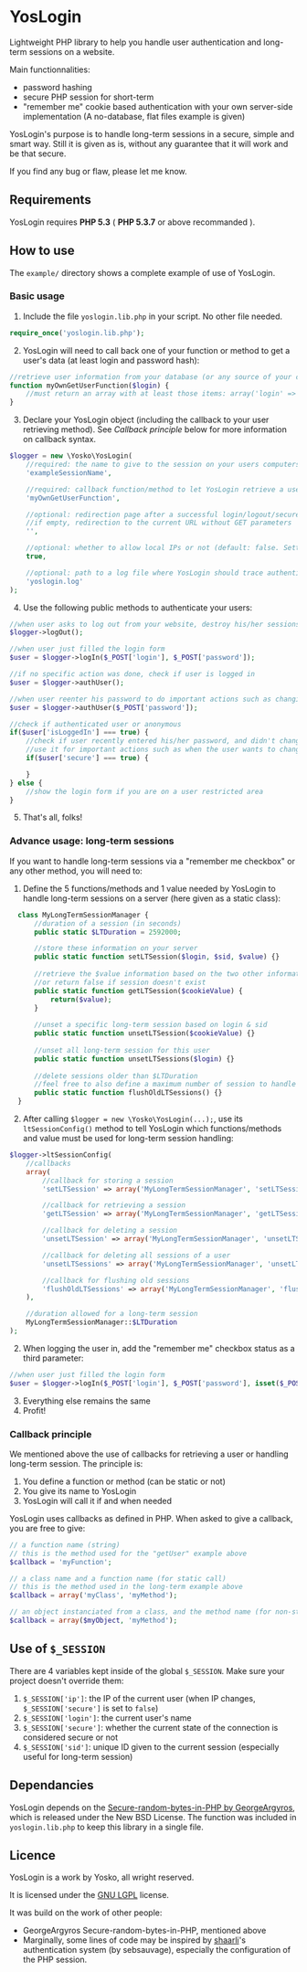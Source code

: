 YosLogin
=====

Lightweight PHP library to help you handle user authentication and long-term sessions on a website.

Main functionnalities:

* password hashing
* secure PHP session for short-term
* "remember me" cookie based authentication with your own server-side implementation (A no-database, flat files example is given)

YosLogin's purpose is to handle long-term sessions in a secure, simple and smart way.
Still it is given as is, without any guarantee that it will work and be that secure.

If you find any bug or flaw, please let me know.

## Requirements

YosLogin requires **PHP 5.3** ( **PHP 5.3.7** or above recommanded ).

## How to use

The ```example/``` directory shows a complete example of use of YosLogin. 

### Basic usage

1. Include the file ```yoslogin.lib.php``` in your script. No other file needed.

  ```php
  require_once('yoslogin.lib.php');
  ```
2. YosLogin will need to call back one of your function or method to get a user's data (at least login and password hash):

  ```php
  //retrieve user information from your database (or any source of your choice)
  function myOwnGetUserFunction($login) {
      //must return an array with at least those items: array('login' => '', 'password' => '')
  }
  ```
3. Declare your YosLogin object (including the callback to your user retrieving method). See *Callback principle* below for more information on callback syntax.
  ```php
  $logger = new \Yosko\YosLogin(
      //required: the name to give to the session on your users computers
      'exampleSessionName',

      //required: callback function/method to let YosLogin retrieve a user's login & password hash
      'myOwnGetUserFunction',

      //optional: redirection page after a successful login/logout/secure/unsecure
      //if empty, redirection to the current URL without GET parameters
      '',

      //optional: whether to allow local IPs or not (default: false. Setting it to true can be less secure but can also be useful for dev/debug purpose)
      true,

      //optional: path to a log file where YosLogin should trace authentication actions
      'yoslogin.log'
  );
  ```
4. Use the following public methods to authenticate your users:
  ```php
  //when user asks to log out from your website, destroy his/her sessions
  $logger->logOut();
  
  //when user just filled the login form
  $user = $logger->logIn($_POST['login'], $_POST['password']);
  
  //if no specific action was done, check if user is logged in
  $user = $logger->authUser();
  
  //when user reenter his password to do important actions such as changing email/password
  $user = $logger->authUser($_POST['password']);
  
  //check if authenticated user or anonymous
  if($user['isLoggedIn'] === true) {
      //check if user recently entered his/her password, and didn't change IP since
      //use it for important actions such as when the user wants to change his/her email or password
      if($user['secure'] === true) {

      }
  } else {
      //show the login form if you are on a user restricted area
  }
  ```
5. That's all, folks!

### Advance usage: long-term sessions

If you want to handle long-term sessions via a "remember me checkbox" or any other method, you will need to:

1. Define the 5 functions/methods and 1 value needed by YosLogin to handle long-term sessions on a server (here given as a static class):

  ```php
    class MyLongTermSessionManager {
		//duration of a session (in seconds)
        public static $LTDuration = 2592000;

        //store these information on your server
        public static function setLTSession($login, $sid, $value) {}
        
        //retrieve the $value information based on the two other information
        //or return false if session doesn't exist
        public static function getLTSession($cookieValue) {
            return($value);
        }
        
        //unset a specific long-term session based on login & sid
        public static function unsetLTSession($cookieValue) {}
        
        //unset all long-term session for this user
        public static function unsetLTSessions($login) {}
        
        //delete sessions older than $LTDuration
        //feel free to also define a maximum number of session to handle at the same time
        public static function flushOldLTSessions() {}
    }
  ```
2. After calling ```$logger = new \Yosko\YosLogin(...);```, use its ```ltSessionConfig()``` method to tell YosLogin which functions/methods and value must be used for long-term session handling:

  ```php
  $logger->ltSessionConfig(
      //callbacks
      array(
          //callback for storing a session
          'setLTSession' => array('MyLongTermSessionManager', 'setLTSession'),

          //callback for retrieving a session
          'getLTSession' => array('MyLongTermSessionManager', 'getLTSession'),

          //callback for deleting a session
          'unsetLTSession' => array('MyLongTermSessionManager', 'unsetLTSession'),

          //callback for deleting all sessions of a user
          'unsetLTSessions' => array('MyLongTermSessionManager', 'unsetLTSessions'),

          //callback for flushing old sessions
          'flushOldLTSessions' => array('MyLongTermSessionManager', 'flushOldLTSessions')
      ),

      //duration allowed for a long-term session
      MyLongTermSessionManager::$LTDuration
  );
  ```
2. When logging the user in, add the "remember me" checkbox status as a third parameter:

  ```php
  //when user just filled the login form
  $user = $logger->logIn($_POST['login'], $_POST['password'], isset($_POST['remember']));
  ```
3. Everything else remains the same
4. Profit!

### Callback principle

We mentioned above the use of callbacks for retrieving a user or handling long-term session. The principle is:

1. You define a function or method (can be static or not)
2. You give its name to YosLogin
3. YosLogin will call it if and when needed

YosLogin uses callbacks as defined in PHP. When asked to give a callback, you are free to give:

```php
// a function name (string)
// this is the method used for the "getUser" example above
$callback = 'myFunction';

// a class name and a function name (for static call)
// this is the method used in the long-term example above
$callback = array('myClass', 'myMethod');

// an object instanciated from a class, and the method name (for non-static call)
$callback = array($myObject, 'myMethod');
```

## Use of ```$_SESSION```

There are 4 variables kept inside of the global ```$_SESSION```. Make sure your project doesn't override them:

1. ```$_SESSION['ip']```: the IP of the current user (when IP changes, ```$_SESSION['secure']``` is set to ```false```)
2. ```$_SESSION['login']```: the current user's name
3. ```$_SESSION['secure']```: whether the current state of the connection is considered secure or not
4. ```$_SESSION['sid']```: unique ID given to the current session (especially useful for long-term session)

## Dependancies

YosLogin depends on the [Secure-random-bytes-in-PHP by GeorgeArgyros](https://github.com/GeorgeArgyros/Secure-random-bytes-in-PHP/), which is released under the New BSD License. The function was included in ```yoslogin.lib.php``` to keep this library in a single file.

## Licence

YosLogin is a work by Yosko, all wright reserved.

It is licensed under the [GNU LGPL](http://www.gnu.org/licenses/lgpl.html) license.

It was build on the work of other people:
* GeorgeArgyros Secure-random-bytes-in-PHP, mentioned above
* Marginally, some lines of code may be inspired by [shaarli](https://github.com/sebsauvage/Shaarli)'s authentication system (by sebsauvage), especially the configuration of the PHP session.